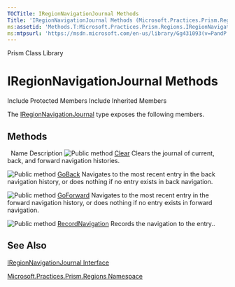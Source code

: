 ```yaml
---
TOCTitle: IRegionNavigationJournal Methods
Title: 'IRegionNavigationJournal Methods (Microsoft.Practices.Prism.Regions)'
ms:assetid: 'Methods.T:Microsoft.Practices.Prism.Regions.IRegionNavigationJournal'
ms:mtpsurl: 'https://msdn.microsoft.com/en-us/library/Gg431093(v=PandP.50)'
---
```


Prism Class Library

IRegionNavigationJournal Methods
================================

Include Protected Members
Include Inherited Members

The [IRegionNavigationJournal](https://msdn.microsoft.com/t:microsoft.practices.prism.regions.iregionnavigationjournal) type exposes the following members.

Methods
-------

<span id="methodTableToggle"></span>
 
Name
Description
![](https://msdn.microsoft.com/en-us/Gg431093.pubmethod(en-us,PandP.50).gif "Public method")
[Clear](https://msdn.microsoft.com/m:microsoft.practices.prism.regions.iregionnavigationjournal.clear)
Clears the journal of current, back, and forward navigation histories.

![](https://msdn.microsoft.com/en-us/Gg431093.pubmethod(en-us,PandP.50).gif "Public method")
[GoBack](https://msdn.microsoft.com/m:microsoft.practices.prism.regions.iregionnavigationjournal.goback)
Navigates to the most recent entry in the back navigation history, or does nothing if no entry exists in back navigation.

![](https://msdn.microsoft.com/en-us/Gg431093.pubmethod(en-us,PandP.50).gif "Public method")
[GoForward](https://msdn.microsoft.com/m:microsoft.practices.prism.regions.iregionnavigationjournal.goforward)
Navigates to the most recent entry in the forward navigation history, or does nothing if no entry exists in forward navigation.

![](https://msdn.microsoft.com/en-us/Gg431093.pubmethod(en-us,PandP.50).gif "Public method")
[RecordNavigation](https://msdn.microsoft.com/m:microsoft.practices.prism.regions.iregionnavigationjournal.recordnavigation(microsoft.practices.prism.regions.iregionnavigationjournalentry))
Records the navigation to the entry..

See Also
--------

<span id="seeAlsoToggle"></span>
[IRegionNavigationJournal Interface](https://msdn.microsoft.com/t:microsoft.practices.prism.regions.iregionnavigationjournal)

[Microsoft.Practices.Prism.Regions Namespace](https://msdn.microsoft.com/n:microsoft.practices.prism.regions)
